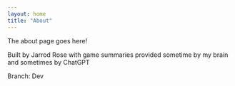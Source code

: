 ```yaml
---
layout: home
title: "About"
---
```


The about page goes here!

Built by Jarrod Rose with game summaries provided sometime by my brain and sometimes by ChatGPT

Branch: Dev
